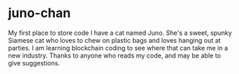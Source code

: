 # juno-chan
My first place to store code
I have a cat named Juno. She's a sweet, spunky Siamese cat who loves to chew on plastic bags and loves hanging out at parties.
I am learning blockchain coding to see where that can take me in a new industry.
Thanks to anyone who reads my code, and may be able to give suggestions.
